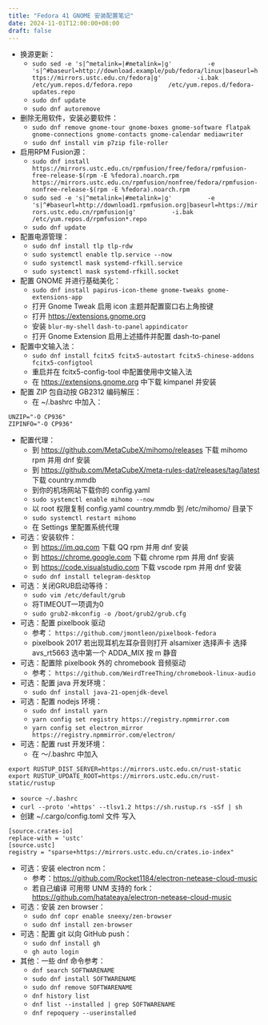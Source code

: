 ```yaml
---
title: "Fedora 41 GNOME 安装配置笔记"
date: 2024-11-01T12:00:00+08:00
draft: false
---
```

- 换源更新：
   - `sudo sed -e 's|^metalink=|#metalink=|g'          -e 's|^#baseurl=http://download.example/pub/fedora/linux|baseurl=https://mirrors.ustc.edu.cn/fedora|g'          -i.bak          /etc/yum.repos.d/fedora.repo          /etc/yum.repos.d/fedora-updates.repo`
   - `sudo dnf update`
   - `sudo dnf autoremove`
- 删除无用软件，安装必要软件：
   - `sudo dnf remove gnome-tour gnome-boxes gnome-software flatpak gnome-connections gnome-contacts gnome-calendar mediawriter`
   - `sudo dnf install vim p7zip file-roller`
- 启用RPM Fusion源：
   - `sudo dnf install https://mirrors.ustc.edu.cn/rpmfusion/free/fedora/rpmfusion-free-release-$(rpm -E %fedora).noarch.rpm https://mirrors.ustc.edu.cn/rpmfusion/nonfree/fedora/rpmfusion-nonfree-release-$(rpm -E %fedora).noarch.rpm`
   - `sudo sed -e 's|^metalink=|#metalink=|g'          -e 's|^#baseurl=http://download1.rpmfusion.org|baseurl=https://mirrors.ustc.edu.cn/rpmfusion|g'          -i.bak          /etc/yum.repos.d/rpmfusion*.repo`
   - `sudo dnf update`
- 配置电源管理：
   - `sudo dnf install tlp tlp-rdw`
   - `sudo systemctl enable tlp.service --now`
   - `sudo systemctl mask systemd-rfkill.service`
   - `sudo systemctl mask systemd-rfkill.socket`
- 配置 GNOME 并进行基础美化：
   - `sudo dnf install papirus-icon-theme gnome-tweaks gnome-extensions-app`
   - 打开 Gnome Tweak 启用 icon 主题并配置窗口右上角按键
   - 打开 <https://extensions.gnome.org>
   - 安装 `blur-my-shell` `dash-to-panel` `appindicator`
   - 打开 Gnome Extension 启用上述插件并配置 dash-to-panel
- 配置中文输入法：
   - `sudo dnf install fcitx5 fcitx5-autostart fcitx5-chinese-addons fcitx5-configtool`
   - 重启并在 fcitx5-config-tool 中配置使用中文输入法
   - 在 <https://extensions.gnome.org> 中下载 kimpanel 并安装
- 配置 ZIP 包自动按 GB2312 编码解压：
   - 在 ~/.bashrc 中加入：
```
UNZIP="-O CP936"
ZIPINFO="-O CP936"
```
- 配置代理：
   - 到 <https://github.com/MetaCubeX/mihomo/releases> 下载 mihomo rpm 并用 dnf 安装
   - 到 <https://github.com/MetaCubeX/meta-rules-dat/releases/tag/latest> 下载 country.mmdb
   - 到你的机场网站下载你的 config.yaml
   - `sudo systemctl enable mihomo --now`
   - 以 root 权限复制 config.yaml country.mmdb 到 /etc/mihomo/ 目录下
   - `sudo systemctl restart mihomo`
   - 在 Settings 里配置系统代理
- 可选：安装软件：
   - 到 <https://im.qq.com> 下载 QQ rpm 并用 dnf 安装
   - 到 <https://chrome.google.com> 下载 chrome rpm 并用 dnf 安装
   - 到 <https://code.visualstudio.com> 下载 vscode rpm 并用 dnf 安装
   - `sudo dnf install telegram-desktop`
- 可选：关闭GRUB启动等待：
   - `sudo vim /etc/default/grub`
   - 将TIMEOUT一项调为0
   - `sudo grub2-mkconfig -o /boot/grub2/grub.cfg`
- 可选：配置 pixelbook 驱动
   - 参考： `https://github.com/jmontleon/pixelbook-fedora`
   - pixelbook 2017 若出现耳机左耳杂音则打开 alsamixer 选择声卡 选择 avs\_rt5663 选中第一个 ADDA\_MIX 按 m 静音
- 可选：配置除 pixelbook 外的 chromebook 音频驱动
   - 参考： `https://github.com/WeirdTreeThing/chromebook-linux-audio`
- 可选：配置 java 开发环境：
   - `sudo dnf install java-21-openjdk-devel`
- 可选：配置 nodejs 环境：
   - `sudo dnf install yarn`
   - `yarn config set registry https://registry.npmmirror.com`
   - `yarn config set electron_mirror https://registry.npmmirror.com/electron/`
- 可选：配置 rust 开发环境：
   - 在 ～/.bashrc 中加入 
```
export RUSTUP_DIST_SERVER=https://mirrors.ustc.edu.cn/rust-static
export RUSTUP_UPDATE_ROOT=https://mirrors.ustc.edu.cn/rust-static/rustup
```
   - `source ~/.bashrc`
   - `curl --proto '=https' --tlsv1.2 https://sh.rustup.rs -sSf | sh`
   - 创建 ~/.cargo/config.toml 文件 写入
```
[source.crates-io]
replace-with = 'ustc'
[source.ustc]
registry = "sparse+https://mirrors.ustc.edu.cn/crates.io-index"
```
- 可选：安装 electron ncm：
   - 参考：<https://github.com/Rocket1184/electron-netease-cloud-music>
   - 若自己编译 可用带 UNM 支持的 fork： <https://github.com/hatateaya/electron-netease-cloud-music>
- 可选：安装 zen browser：
   - `sudo dnf copr enable sneexy/zen-browser`
   - `sudo dnf install zen-browser`
- 可选：配置 git 以向 GitHub push：
   - `sudo dnf install gh`
   - `gh auto login`
- 其他：一些 dnf 命令参考：
   - `dnf search SOFTWARENAME`
   - `sudo dnf install SOFTWARENAME`
   - `sudo dnf remove SOFTWARENAME`
   - `dnf history list`
   - `dnf list --installed | grep SOFTWARENAME`
   - `dnf repoquery --userinstalled`
